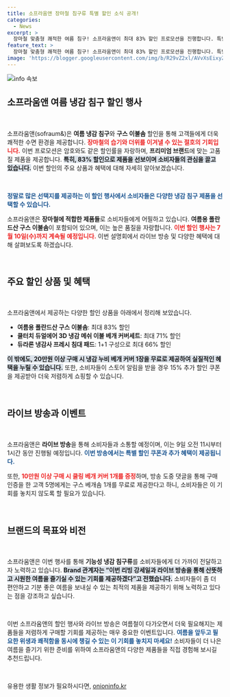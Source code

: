 ```yaml
---
title: 소프라움앤 장마철 침구류 특별 할인 소식 공개!
categories:
  - News
excerpt: >
  장마철 맞춤형 쾌적한 여름 침구! 소프라움앤이 최대 83% 할인 프로모션을 진행합니다. 특별 라이브 방송에서 추가 할인과 증정 이벤트까지! 놓치지 마세요!
feature_text: >
  장마철 맞춤형 쾌적한 여름 침구! 소프라움앤이 최대 83% 할인 프로모션을 진행합니다. 특별 라이브 방송에서 추가 할인과 증정 이벤트까지! 놓치지 마세요!
image: 'https://blogger.googleusercontent.com/img/b/R29vZ2xl/AVvXsEixyZcFfHzMRdzZMjFBmAUKJYCLCGyLL1o632UiGVXcaFdKo_bkvkuCioo0uUKlGfBVcT3P84aROyZIXSBEx3Aw5nCQ3pTgDom1WDC4m8eifvWiAmWEEVb4x6G_l8C0QH225ldMjyaFvpxGEBGNO37VmDTDMHGhJPq73UglMfDca1-0aw/s1600/blogspot.png'
---
```


<p><img src="https://blogger.googleusercontent.com/img/b/R29vZ2xl/AVvXsEixyZcFfHzMRdzZMjFBmAUKJYCLCGyLL1o632UiGVXcaFdKo_bkvkuCioo0uUKlGfBVcT3P84aROyZIXSBEx3Aw5nCQ3pTgDom1WDC4m8eifvWiAmWEEVb4x6G_l8C0QH225ldMjyaFvpxGEBGNO37VmDTDMHGhJPq73UglMfDca1-0aw/s1600/blogspot.png" alt="info 속보" /></p>

<h2 data-ke-size="size26">소프라움앤 여름 냉감 침구 할인 행사</h2>

<p data-ke-size="size16">&nbsp;</p>

<p>소프라움앤(sofraum&amp;)은 <strong>여름 냉감 침구</strong>와 <strong>구스 이불솜</strong> 할인을 통해 고객들에게 더욱 쾌적한 수면 환경을 제공합니다. <b><span style="color: #ee2323;">장마철의 습기와 더위를 이겨낼 수 있는 절호의 기회입니다.</span></b> 이번 프로모션은 암호와도 같은 할인률을 자랑하며, <strong>프리미엄 브랜드</strong>에 맞는 고품질 제품을 제공합니다. <b><span style="background-color: #21538527;">특히, 83% 할인으로 제품을 선보이며 소비자들의 관심을 끌고 있습니다.</span></b> 이번 할인의 주요 상품과 혜택에 대해 자세히 알아보겠습니다. </p>

<p data-ke-size="size16">&nbsp;</p>

<p><b><span style="color: #1a5490;">정말로 많은 선택지를 제공하는 이 할인 행사에서 소비자들은 다양한 냉감 침구 제품을 선택할 수 있습니다.</span></b>  </p>

<p>소프라움앤은 <b>장마철에 적합한 제품들</b>로 소비자들에게 어필하고 있습니다. <strong>여름용 폴란드산 구스 이불솜</strong>이 포함되어 있으며, 이는 높은 품질을 자랑합니다. <b><span style="color: #ee2323;">이번 할인 행사는 7월 10일(수)까지 계속될 예정입니다.</span></b> 이번 설명회에서 라이브 방송 및 다양한 혜택에 대해 살펴보도록 하겠습니다.</p>

<p data-ke-size="size16">&nbsp;</p>

<h2 data-ke-size="size26">주요 할인 상품 및 혜택</h2>

<p data-ke-size="size16">&nbsp;</p>

<p>소프라움앤에서 제공하는 다양한 할인 상품을 아래에서 정리해 보았습니다.</p>

<ul>
    <li><b>여름용 폴란드산 구스 이불솜</b>: 최대 83% 할인</li>
    <li><b>쿨터치 듀얼에어 3D 냉감 메쉬 이불 베개 커버세트</b>: 최대 71% 할인</li>
    <li><b>듀라론 냉감사 프레시 침대 패드</b>: 1+1 구성으로 최대 66% 할인</li>
</ul>

<p><b><span style="background-color: #21538527;">이 밖에도, 20만원 이상 구매 시 냉감 누비 베개 커버 1장을 무료로 제공하여 실질적인 혜택을 누릴 수 있습니다.</span></b> 또한, 소비자들이 스토어 알림을 받을 경우 15% 추가 할인 쿠폰을 제공받아 더욱 저렴하게 쇼핑할 수 있습니다.</p>

<p data-ke-size="size16">&nbsp;</p>

<h2 data-ke-size="size26">라이브 방송과 이벤트</h2>

<p data-ke-size="size16">&nbsp;</p>

<p>소프라움앤은 <strong>라이브 방송</strong>을 통해 소비자들과 소통할 예정이며, 이는 9일 오전 11시부터 1시간 동안 진행될 예정입니다. <b><span style="color: #1a5490;">이번 방송에서는 특별 할인 쿠폰과 추가 혜택이 제공됩니다.</span></b> </p>

<p>또한, <b><span style="color: #ee2323;">10만원 이상 구매 시 쿨링 베개 커버 1개를 증정</span></b>하며, 방송 도중 댓글을 통해 구매 인증을 한 고객 5명에게는 구스 베개솜 1개를 무료로 제공한다고 하니, 소비자들은 이 기회를 놓치지 않도록 할 필요가 있습니다.</p>

<p data-ke-size="size16">&nbsp;</p>

<h2 data-ke-size="size26">브랜드의 목표와 비전</h2> 

<p data-ke-size="size16">&nbsp;</p>

<p>소프라움앤은 이번 행사를 통해 <strong>기능성 냉감 침구류</strong>를 소비자들에게 더 가까이 전달하고자 노력하고 있습니다. <b><span style="background-color: #21538527;">Brand 관계자는 “이번 리빙 강세일과 라이브 방송을 통해 산뜻하고 시원한 여름을 즐기실 수 있는 기회를 제공하겠다”고 전했습니다.</span></b> 소비자들이 좀 더 편안하고 기분 좋은 여름을 보내실 수 있는 최적의 제품을 제공하기 위해 노력하고 있다는 점을 강조하고 싶습니다.</p>

<p data-ke-size="size16">&nbsp;</p>

<p>이번 소프라움앤의 할인 행사와 라이브 방송은 여름철이 다가오면서 더욱 필요해지는 제품들을 저렴하게 구매할 기회를 제공하는 매우 중요한 이벤트입니다. <b><span style="color: #1a5490;">여름을 앞두고 필요한 위생과 쾌적함을 동시에 챙길 수 있는 이 기회를 놓치지 마세요!</span></b> 소비자들이 더 나은 여름을 즐기기 위한 준비를 위하여 소프라움앤의 다양한 제품들을 직접 경험해 보시길 추천드립니다.</p>

<p data-ke-size="size16">&nbsp;</p>
유용한 생활 정보가 필요하시다면, <a href="https://onioninfo.kr" rel="dofollow">onioninfo.kr</a>


